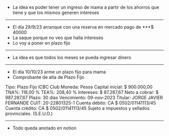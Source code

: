 - La idea es poder tener un ingreso de mama a partir de los ahorros que tiene y que los mismos generen intereses 
- ----
- El día 29/9/23 arranque con una reserva en mercado pago de ***$ 40000
- La saque porque no veo que halla intereses
- Lo voy a poner en plazo fijo
- ----
- La idea es que todos los meses se pueda ingresar dinero 
- ---
- El día 10/10/23 arme un plazo fijo para mama
- Comprobante de alta de Plazo Fijo
 
Tipo: Plazo Fijo ICBC Club
Moneda: Pesos
Capital inicial: $ 900.000,00
TNA%: 118,00 %
TEA%: 208,40 %
Intereses: $ 87.287,67
Neto a cobrar: $ 987.287,67
Plazo: 30 días
Vencimiento: 09-nov-2023
Titular: JORGE JAVIER FERNANDE 
CUIT: 20-22801325-1
Cuenta débito: CA $ 0502/01141113/45
Cuenta crédito: CA $ 0502/01141113/45
Sujeto a impuestos y sellados provinciales.
(S.E.U.O.)


----------
- Todo queda anotado en notion 